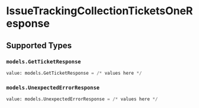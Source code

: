 # IssueTrackingCollectionTicketsOneResponse


## Supported Types

### `models.GetTicketResponse`

```python
value: models.GetTicketResponse = /* values here */
```

### `models.UnexpectedErrorResponse`

```python
value: models.UnexpectedErrorResponse = /* values here */
```

